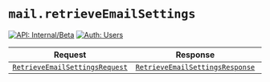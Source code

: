# `mail.retrieveEmailSettings`

[![API: Internal/Beta](https://img.shields.io/static/v1?label=API&message=Internal/Beta&color=red&style=flat-square)](/docs/developer-guide/core/api-conventions.md)
[![Auth: Users](https://img.shields.io/static/v1?label=Auth&message=Users&color=informational&style=flat-square)](/docs/developer-guide/core/types.md#role)



| Request | Response | Error |
|---------|----------|-------|
|<code><a href='#retrieveemailsettingsrequest'>RetrieveEmailSettingsRequest</a></code>|<code><a href='#retrieveemailsettingsresponse'>RetrieveEmailSettingsResponse</a></code>|<code><a href='/docs/reference/dk.sdu.cloud.CommonErrorMessage.md'>CommonErrorMessage</a></code>|


